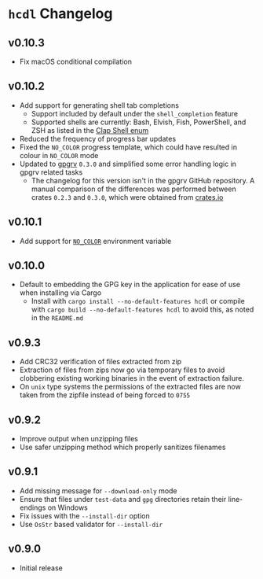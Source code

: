 # `hcdl` Changelog

## v0.10.3

  - Fix macOS conditional compilation

## v0.10.2

  - Add support for generating shell tab completions
    - Support included by default under the `shell_completion` feature
    - Supported shells are currently: Bash, Elvish, Fish, PowerShell, and ZSH
      as listed in the [Clap Shell enum]
  - Reduced the frequency of progress bar updates
  - Fixed the `NO_COLOR` progress template, which could have resulted in colour
    in `NO_COLOR` mode
  - Updated to [gpgrv] `0.3.0` and simplified some error handling logic in
    gpgrv related tasks
    - The changelog for this version isn't in the gpgrv GitHub repository. A
      manual comparison of the differences was performed between crates `0.2.3`
      and `0.3.0`, which were obtained from [crates.io]

## v0.10.1

  - Add support for [`NO_COLOR`] environment variable

## v0.10.0

  - Default to embedding the GPG key in the application for ease of use when
    installing via Cargo
    - Install with `cargo install --no-default-features hcdl` or compile with
      `cargo build --no-default-features hcdl` to avoid this, as noted in the
      `README.md`

## v0.9.3

  - Add CRC32 verification of files extracted from zip
  - Extraction of files from zips now go via temporary files to avoid
    clobbering existing working binaries in the event of extraction failure.
  - On `unix` type systems the permissions of the extracted files are now taken
    from the zipfile instead of being forced to `0755`

## v0.9.2

  - Improve output when unzipping files
  - Use safer unzipping method which properly sanitizes filenames

## v0.9.1

  - Add missing message for `--download-only` mode
  - Ensure that files under `test-data` and `gpg` directories retain their
    line-endings on Windows
  - Fix issues with the `--install-dir` option
  - Use `OsStr` based validator for `--install-dir`

## v0.9.0

  - Initial release

<!-- links -->
[`NO_COLOR`]: https://no-color.org/
[crates.io]: https://crates.io/
[gpgrv]: https://crates.io/crates/gpgrv
[Clap Shell enum]: https://docs.rs/clap/2.33.3/clap/enum.Shell.html#variants
